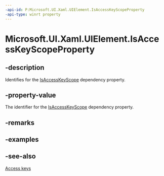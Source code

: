 ```yaml
---
-api-id: P:Microsoft.UI.Xaml.UIElement.IsAccessKeyScopeProperty
-api-type: winrt property
---
```


<!-- Property syntax
public Microsoft.UI.Xaml.DependencyProperty IsAccessKeyScopeProperty { get; }
-->

# Microsoft.UI.Xaml.UIElement.IsAccessKeyScopeProperty

## -description

Identifies for the [IsAccessKeyScope](uielement_isaccesskeyscope.md) dependency property.

## -property-value

The identifier for the [IsAccessKeyScope](uielement_isaccesskeyscope.md) dependency property.

## -remarks

## -examples

## -see-also

[Access keys](/windows/apps/design/input/access-keys)
